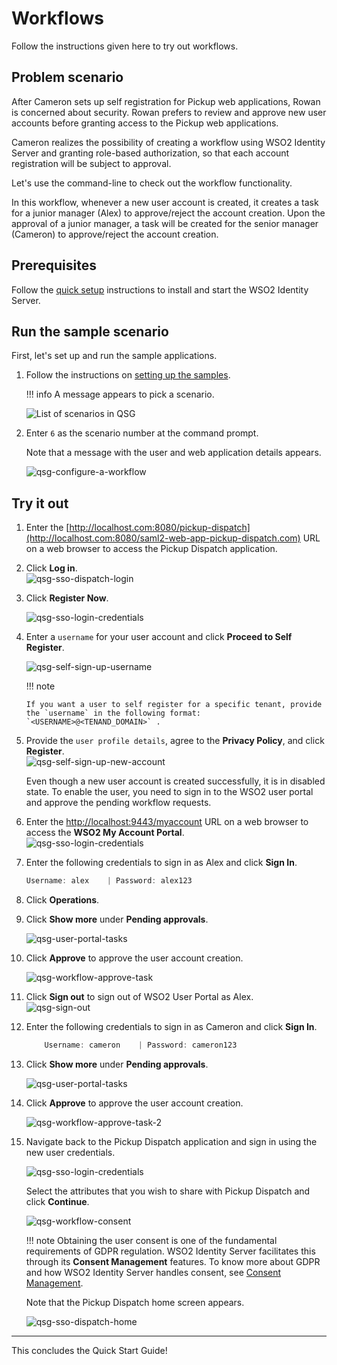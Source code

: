 # Workflows

Follow the instructions given here to try out workflows.

## Problem scenario

After Cameron sets up self registration for Pickup web applications,
Rowan is concerned about security. Rowan prefers to review and
approve new user accounts before granting access to the Pickup web
applications.

Cameron realizes the possibility of creating a workflow using WSO2 Identity Server
and granting role-based authorization, so that each account registration
will be subject to approval.

Let's use the command-line to check out the workflow functionality.

In this workflow, whenever a new user account is created, it
creates a task for a junior manager (Alex) to approve/reject the account
creation. Upon the approval of a junior manager, a task
will be created for the senior manager (Cameron) to approve/reject
the account creation.

## Prerequisites

Follow the [quick setup]({{base_path}}/get-started/sample-use-cases/set-up/) instructions to install and start the WSO2 Identity Server.

## Run the sample scenario

First, let's set up and run the sample applications.

1.  Follow the instructions on [setting up the samples]({{base_path}}/get-started/sample-use-cases/sample-scenario/#set-up-the-sample-apps).

    !!! info
        A message appears to pick a scenario.

    ![List of scenarios in QSG]({{base_path}}/assets/img/get-started/qsg-configure-sso.png)

2.  Enter `6` as the scenario number at the command prompt.

    Note that a message with the user and web application details
    appears.

    ![qsg-configure-a-workflow]({{base_path}}/assets/img/get-started/qsg-configure-a-workflow.png)

## Try it out

1.  Enter the
    [http://localhost.com:8080/pickup-dispatch](http://localhost.com:8080/saml2-web-app-pickup-dispatch.com)
    URL on a web browser to access the Pickup Dispatch application.

2.  Click **Log in**.  
    ![qsg-sso-dispatch-login]({{base_path}}/assets/img/get-started/qsg-sso-dispatch-login.png)
4.  Click **Register Now**.

    ![qsg-sso-login-credentials]({{base_path}}/assets/img/get-started/qsg-sso-login-credentials.png)

5.  Enter a `username` for your user
    account and click **Proceed to Self Register**.

    ![qsg-self-sign-up-username]({{base_path}}/assets/img/get-started/qsg-self-sign-up-username.png)

    !!! note

        If you want a user to self register for a specific tenant, provide
        the `username` in the following format: `<USERNAME>@<TENAND_DOMAIN>` .


6.  Provide the `user profile details`,
    agree to the **Privacy Policy**, and click **Register**.  
    ![qsg-self-sign-up-new-account]({{base_path}}/assets/img/get-started/qsg-self-sign-up-new-account.png)

    Even though a new user account is created successfully, it is in
    disabled state. To enable the user, you need to sign in to the WSO2
    user portal and approve the pending workflow requests.

7.  Enter the
    [http://localhost:9443/myaccount](http://localhost:9443/myaccount)
    URL on a web browser to access the **WSO2 My Account Portal**.  
    ![qsg-sso-login-credentials]({{base_path}}/assets/img/get-started/qsg-sso-login-credentials.png)

8.  Enter the following credentials to sign in as Alex and click **Sign
    In**.

    ``` java
    Username: alex    | Password: alex123
    ```

9. Click **Operations**.  

10. Click **Show more** under **Pending approvals**.

    ![qsg-user-portal-tasks]({{base_path}}/assets/img/get-started/qsg-user-portal-tasks.png)

11. Click **Approve** to approve the user account creation.

    ![qsg-workflow-approve-task]({{base_path}}/assets/img/get-started/qsg-workflow-approve-task.png)

12. Click **Sign out** to sign out of WSO2 User Portal as Alex.  
    ![qsg-sign-out]({{base_path}}/assets/img/get-started/qsg-sign-out.png)

13. Enter the following credentials to sign in as Cameron and click
    **Sign In**.

    ``` java
        Username: cameron    | Password: cameron123
    ```

14. Click **Show more** under **Pending approvals**.

    ![qsg-user-portal-tasks]({{base_path}}/assets/img/get-started/qsg-user-portal-tasks.png)

15. Click **Approve** to approve the user account creation.

    ![qsg-workflow-approve-task-2]({{base_path}}/assets/img/get-started/qsg-workflow-approve-task-2.png)

16. Navigate back to the Pickup Dispatch application and sign in using
    the new user credentials.

    ![qsg-sso-login-credentials]({{base_path}}/assets/img/get-started/qsg-sso-login-credentials.png)

    Select the attributes that you wish to share with Pickup Dispatch
    and click **Continue**.

    ![qsg-workflow-consent]({{base_path}}/assets/img/get-started/qsg-sso-consent.png)

    !!! note
        Obtaining the user consent is one of the fundamental requirements of
        GDPR regulation. WSO2 Identity Server facilitates this through its **Consent
        Management** features. To know more about GDPR and how WSO2 Identity Server
        handles consent, see [Consent Management](../../learn/consent-management).

    Note that the Pickup Dispatch home screen appears.

    ![qsg-sso-dispatch-home]({{base_path}}/assets/img/get-started/qsg-sso-dispatch-home.png)

----------------
This concludes the Quick Start Guide!

<!-- You have set up WSO2 Identity Server and gone through the basic use cases of the
product. For more advanced use cases, check our
[Basic Tutorials](../../learn/tutorials). -->